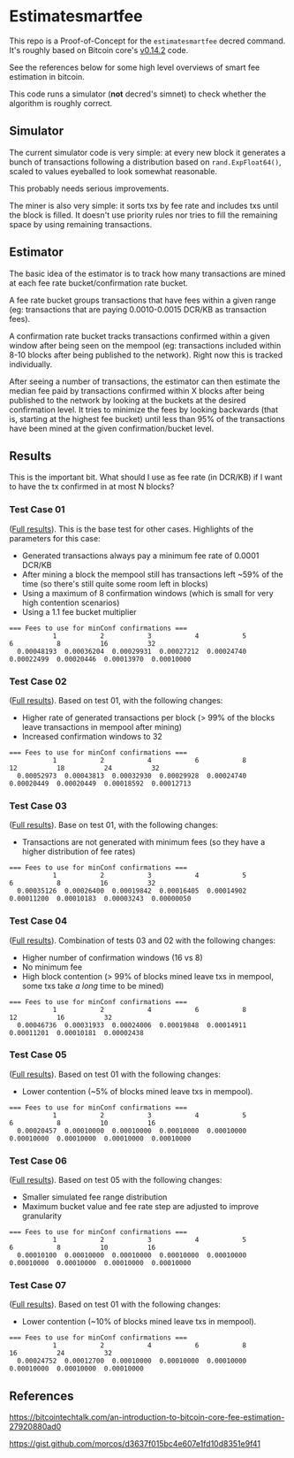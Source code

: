 # Estimatesmartfee

This repo is a Proof-of-Concept for the `estimatesmartfee` decred command. It's roughly based on Bitcoin core's [v0.14.2](https://github.com/bitcoin/bitcoin/blob/v0.14.2/src/policy/fees.cpp) code.

See the references below for some high level overviews of smart fee estimation in bitcoin.

This code runs a simulator (**not** decred's simnet) to check whether the algorithm is roughly correct.

## Simulator

The current simulator code is very simple: at every new block it generates a bunch of transactions following a distribution based on `rand.ExpFloat64()`, scaled to values eyeballed to look somewhat reasonable.

This probably needs serious improvements.

The miner is also very simple: it sorts txs by fee rate and includes txs until the block is filled. It doesn't use priority rules nor tries to fill the remaining space by using remaining transactions.

## Estimator

The basic idea of the estimator is to track how many transactions are mined at each fee rate bucket/confirmation rate bucket.

A fee rate bucket groups transactions that have fees within a given range (eg: transactions that are paying 0.0010-0.0015 DCR/KB as transaction fees).

A confirmation rate bucket tracks transactions confirmed within a given window after being seen on the mempool (eg: transactions included within 8-10 blocks after being published to the network). Right now this is tracked individually.

After seeing a number of transactions, the estimator can then estimate the median fee paid by transactions confirmed within X blocks after being published to the network by looking at the buckets at the desired confirmation level. It tries to minimize the fees by looking backwards (that is, starting at the highest fee bucket) until less than 95% of the transactions have been mined at the given confirmation/bucket level.

## Results

This is the important bit. What should I use as fee rate (in DCR/KB) if I want to have the tx confirmed in at most N blocks?

### Test Case 01

([Full results](results/testcase01.txt)). This is the base test for
other cases. Highlights of the parameters for this case:

- Generated transactions always pay a minimum fee rate of 0.0001 DCR/KB
- After mining a block the mempool still has transactions left ~59% of the time
  (so there's still quite some room left in blocks)
- Using a maximum of 8 confirmation windows (which is small for very high
  contention scenarios)
- Using a 1.1 fee bucket multiplier

```
=== Fees to use for minConf confirmations ===
           1           2           3           4           5           6           8          16          32
  0.00048193  0.00036204  0.00029931  0.00027212  0.00024740  0.00022499  0.00020446  0.00013970  0.00010000
```

### Test Case 02

([Full results](results/testcase02.txt)). Based on test 01, with the following
changes:

- Higher rate of generated transactions per block (> 99% of the blocks leave
  transactions in mempool after mining)
- Increased confirmation windows to 32

```
=== Fees to use for minConf confirmations ===
           1           2           4           6           8          12          18          24          32
  0.00052973  0.00043813  0.00032930  0.00029928  0.00024740  0.00020449  0.00020449  0.00018592  0.00012713
```

### Test Case 03

([Full results](results/testcase03.txt)). Base on test 01, with the following
changes:

- Transactions are not generated with minimum fees (so they have a higher
  distribution of fee rates)

```
=== Fees to use for minConf confirmations ===
           1           2           3           4           5           6           8          16          32
  0.00035126  0.00026400  0.00019842  0.00016405  0.00014902  0.00011200  0.00010183  0.00003243  0.00000050
```

### Test Case 04

([Full results](results/testcase04.txt)). Combination of tests 03 and 02 with the
following changes:

- Higher number of confirmation windows (16 vs 8)
- No minimum fee
- High block contention (> 99% of blocks mined leave txs in mempool, some txs
  take *a long* time to be mined)

```
=== Fees to use for minConf confirmations ===
           1           2           4           6           8          12          16          32
  0.00046736  0.00031933  0.00024006  0.00019848  0.00014911  0.00011201  0.00010181  0.00002438
```

### Test Case 05

([Full results](results/testcase05.txt)). Based on test 01 with the following changes:

- Lower contention (~5% of blocks mined leave txs in mempool).

```
=== Fees to use for minConf confirmations ===
           1           2           3           4           5           6           8          10          16
  0.00020457  0.00010000  0.00010000  0.00010000  0.00010000  0.00010000  0.00010000  0.00010000  0.00010000
```

### Test Case 06

([Full results](results/testcase06.txt)). Based on test 05 with the following changes:

- Smaller simulated fee range distribution
- Maximum bucket value and fee rate step are adjusted to improve granularity


```
=== Fees to use for minConf confirmations ===
           1           2           3           4           5           6           8          10          16
  0.00010100  0.00010000  0.00010000  0.00010000  0.00010000  0.00010000  0.00010000  0.00010000  0.00010000
```

### Test Case 07

([Full results](results/testcase07.txt)). Based on test 01 with the following changes:

- Lower contention (~10% of blocks mined leave txs in mempool).


```
=== Fees to use for minConf confirmations ===
           1           2           4           6           8          16          24          32
  0.00024752  0.00012700  0.00010000  0.00010000  0.00010000  0.00010000  0.00010000  0.00010000
```


## References

https://bitcointechtalk.com/an-introduction-to-bitcoin-core-fee-estimation-27920880ad0

https://gist.github.com/morcos/d3637f015bc4e607e1fd10d8351e9f41
